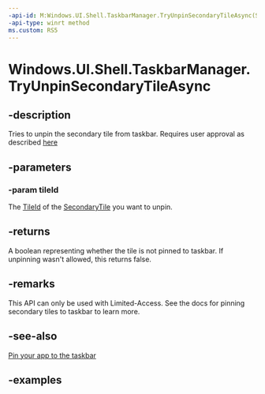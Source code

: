 ```yaml
---
-api-id: M:Windows.UI.Shell.TaskbarManager.TryUnpinSecondaryTileAsync(System.String)
-api-type: winrt method
ms.custom: RS5
---
```


<!-- Method syntax.
public IAsyncOperation<bool> TaskbarManager.TryUnpinSecondaryTileAsync(String tileId)
-->

# Windows.UI.Shell.TaskbarManager.TryUnpinSecondaryTileAsync

## -description

Tries to unpin the secondary tile from taskbar. Requires user approval as described [here](/windows/uwp/design/shell/pin-to-taskbar#4-pin-your-app)

## -parameters

### -param tileId

The [TileId](../windows.ui.startscreen/secondarytile_tileid.md) of the [SecondaryTile](../windows.ui.startscreen/secondarytile.md) you want to unpin.

## -returns

A boolean representing whether the tile is not pinned to taskbar. If unpinning wasn't allowed, this returns false.

## -remarks

This API can only be used with Limited-Access. See the docs for pinning secondary tiles to taskbar to learn more.

## -see-also

[Pin your app to the taskbar](/windows/uwp/design/shell/pin-to-taskbar)

## -examples
